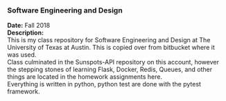 ### Software Engineering and Design
**Date:** Fall 2018  
**Description:**  
This is my class repository for Software Engineering and Design at The University of Texas at Austin. This is copied over from bitbucket where it was used.  
Class culminated in the Sunspots-API repository on this account, however the stepping stones of learning Flask, Docker, Redis, Queues, and other things are located in the homework assignments here.  
Everything is written in python, python test are done with the pytest framework.
